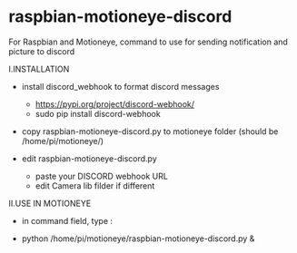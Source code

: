 # raspbian-motioneye-discord
For Raspbian and Motioneye, command to use for sending notification and picture to discord

I.INSTALLATION
  * install discord_webhook to format discord messages
    * https://pypi.org/project/discord-webhook/
    * sudo pip install discord-webhook
    
  * copy raspbian-motioneye-discord.py to motioneye folder (should be /home/pi/motioneye/)
  * edit raspbian-motioneye-discord.py
      - paste your DISCORD webhook URL
      - edit Camera lib filder if different
    
 II.USE IN MOTIONEYE
  * in command field, type :
   - python /home/pi/motioneye/raspbian-motioneye-discord.py &
